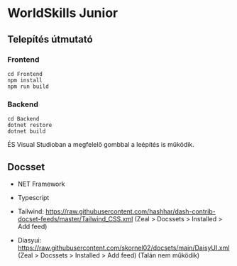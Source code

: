 # WorldSkills Junior

## Telepítés útmutató

### Frontend


```
cd Frontend
npm install
npm run build
```

### Backend

```
cd Backend
dotnet restore
dotnet build
```

ÉS Visual Studioban a megfelelő gombbal a leépítés is működik.

## Docsset

* NET Framework

* Typescript

* Tailwind: https://raw.githubusercontent.com/hashhar/dash-contrib-docset-feeds/master/Tailwind_CSS.xml
(Zeal > Docssets > Installed > Add feed)

* Diasyui: https://raw.githubusercontent.com/skornel02/docsets/main/DaisyUI.xml
(Zeal > Docssets > Installed > Add feed)
(Talán nem működik)